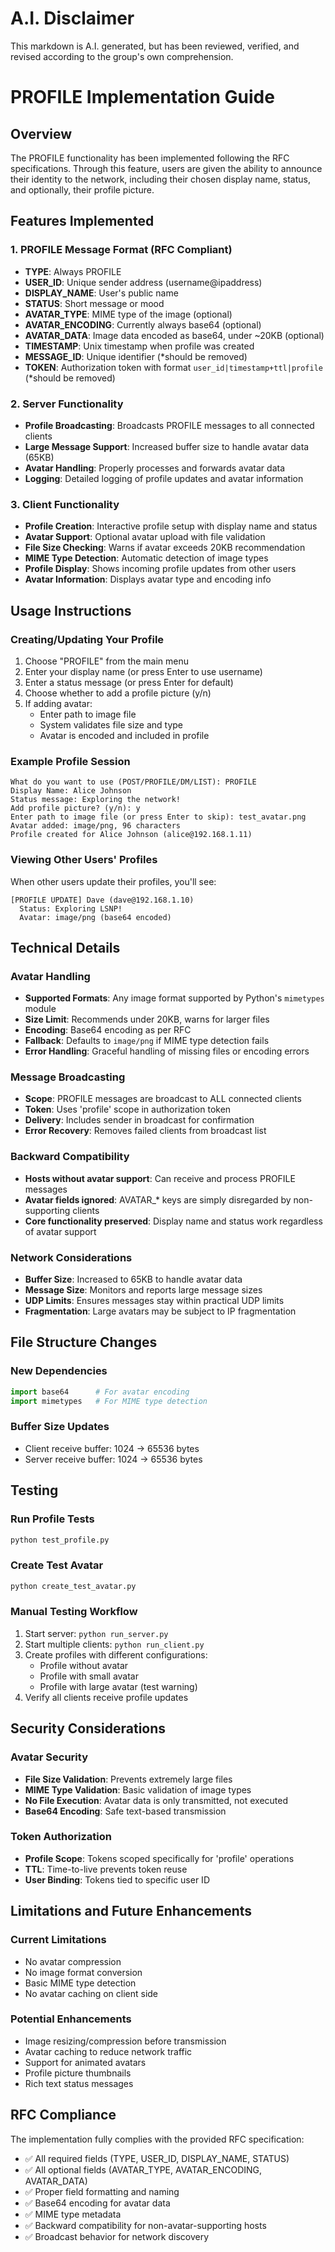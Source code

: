 # A.I. Disclaimer
This markdown is A.I. generated, but has been reviewed, verified, and revised according to the group's own comprehension.


# PROFILE Implementation Guide

## Overview
The PROFILE functionality has been implemented following the RFC specifications. Through this feature, users are given the ability to announce their identity to the network, including their chosen display name, status, and optionally, their profile picture.

## Features Implemented

### 1. PROFILE Message Format (RFC Compliant)
- **TYPE**: Always PROFILE
- **USER_ID**: Unique sender address (username@ipaddress)
- **DISPLAY_NAME**: User's public name
- **STATUS**: Short message or mood
- **AVATAR_TYPE**: MIME type of the image (optional)
- **AVATAR_ENCODING**: Currently always base64 (optional)
- **AVATAR_DATA**: Image data encoded as base64, under ~20KB (optional)
- **TIMESTAMP**: Unix timestamp when profile was created
- **MESSAGE_ID**: Unique identifier                                              (*should be removed)
- **TOKEN**: Authorization token with format `user_id|timestamp+ttl|profile`     (*should be removed)

### 2. Server Functionality
- **Profile Broadcasting**: Broadcasts PROFILE messages to all connected clients
- **Large Message Support**: Increased buffer size to handle avatar data (65KB)
- **Avatar Handling**: Properly processes and forwards avatar data
- **Logging**: Detailed logging of profile updates and avatar information

### 3. Client Functionality
- **Profile Creation**: Interactive profile setup with display name and status
- **Avatar Support**: Optional avatar upload with file validation
- **File Size Checking**: Warns if avatar exceeds 20KB recommendation
- **MIME Type Detection**: Automatic detection of image types
- **Profile Display**: Shows incoming profile updates from other users
- **Avatar Information**: Displays avatar type and encoding info

## Usage Instructions

### Creating/Updating Your Profile
1. Choose "PROFILE" from the main menu
2. Enter your display name (or press Enter to use username)
3. Enter a status message (or press Enter for default)
4. Choose whether to add a profile picture (y/n)
5. If adding avatar:
   - Enter path to image file
   - System validates file size and type
   - Avatar is encoded and included in profile

### Example Profile Session
```
What do you want to use (POST/PROFILE/DM/LIST): PROFILE
Display Name: Alice Johnson
Status message: Exploring the network!
Add profile picture? (y/n): y
Enter path to image file (or press Enter to skip): test_avatar.png
Avatar added: image/png, 96 characters
Profile created for Alice Johnson (alice@192.168.1.11)
```

### Viewing Other Users' Profiles
When other users update their profiles, you'll see:
```
[PROFILE UPDATE] Dave (dave@192.168.1.10)
  Status: Exploring LSNP!
  Avatar: image/png (base64 encoded)
```

## Technical Details

### Avatar Handling
- **Supported Formats**: Any image format supported by Python's `mimetypes` module
- **Size Limit**: Recommends under 20KB, warns for larger files
- **Encoding**: Base64 encoding as per RFC
- **Fallback**: Defaults to `image/png` if MIME type detection fails
- **Error Handling**: Graceful handling of missing files or encoding errors

### Message Broadcasting
- **Scope**: PROFILE messages are broadcast to ALL connected clients
- **Token**: Uses 'profile' scope in authorization token
- **Delivery**: Includes sender in broadcast for confirmation
- **Error Recovery**: Removes failed clients from broadcast list

### Backward Compatibility
- **Hosts without avatar support**: Can receive and process PROFILE messages
- **Avatar fields ignored**: AVATAR_* keys are simply disregarded by non-supporting clients
- **Core functionality preserved**: Display name and status work regardless of avatar support

### Network Considerations
- **Buffer Size**: Increased to 65KB to handle avatar data
- **Message Size**: Monitors and reports large message sizes
- **UDP Limits**: Ensures messages stay within practical UDP limits
- **Fragmentation**: Large avatars may be subject to IP fragmentation

## File Structure Changes

### New Dependencies
```python
import base64      # For avatar encoding
import mimetypes   # For MIME type detection
```

### Buffer Size Updates
- Client receive buffer: 1024 → 65536 bytes
- Server receive buffer: 1024 → 65536 bytes

## Testing

### Run Profile Tests
```bash
python test_profile.py
```

### Create Test Avatar
```bash
python create_test_avatar.py
```

### Manual Testing Workflow
1. Start server: `python run_server.py`
2. Start multiple clients: `python run_client.py`
3. Create profiles with different configurations:
   - Profile without avatar
   - Profile with small avatar
   - Profile with large avatar (test warning)
4. Verify all clients receive profile updates

## Security Considerations

### Avatar Security
- **File Size Validation**: Prevents extremely large files
- **MIME Type Validation**: Basic validation of image types
- **No File Execution**: Avatar data is only transmitted, not executed
- **Base64 Encoding**: Safe text-based transmission

### Token Authorization
- **Profile Scope**: Tokens scoped specifically for 'profile' operations
- **TTL**: Time-to-live prevents token reuse
- **User Binding**: Tokens tied to specific user ID

## Limitations and Future Enhancements

### Current Limitations
- No avatar compression
- No image format conversion
- Basic MIME type detection
- No avatar caching on client side

### Potential Enhancements
- Image resizing/compression before transmission
- Avatar caching to reduce network traffic
- Support for animated avatars
- Profile picture thumbnails
- Rich text status messages

## RFC Compliance

The implementation fully complies with the provided RFC specification:
- ✅ All required fields (TYPE, USER_ID, DISPLAY_NAME, STATUS)
- ✅ All optional fields (AVATAR_TYPE, AVATAR_ENCODING, AVATAR_DATA)
- ✅ Proper field formatting and naming
- ✅ Base64 encoding for avatar data
- ✅ MIME type metadata
- ✅ Backward compatibility for non-avatar-supporting hosts
- ✅ Broadcast behavior for network discovery

